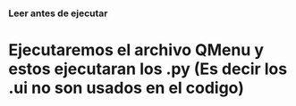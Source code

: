 ### Leer antes de ejecutar
# Ejecutaremos el archivo QMenu y estos ejecutaran los .py (Es decir los .ui no son usados en el codigo)
